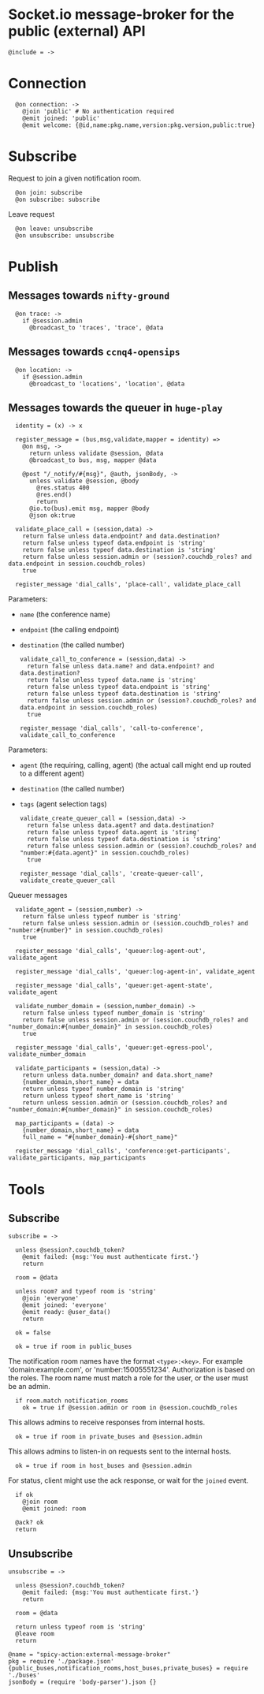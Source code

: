 Socket.io message-broker for the public (external) API
======================================================

    @include = ->

Connection
==========

      @on connection: ->
        @join 'public' # No authentication required
        @emit joined: 'public'
        @emit welcome: {@id,name:pkg.name,version:pkg.version,public:true}

Subscribe
=========

Request to join a given notification room.

      @on join: subscribe
      @on subscribe: subscribe

Leave request

      @on leave: unsubscribe
      @on unsubscribe: unsubscribe

Publish
=======

Messages towards `nifty-ground`
-------------------------------

      @on trace: ->
        if @session.admin
          @broadcast_to 'traces', 'trace', @data

Messages towards `ccnq4-opensips`
---------------------------------

      @on location: ->
        if @session.admin
          @broadcast_to 'locations', 'location', @data

Messages towards the queuer in `huge-play`
------------------------------------------

      identity = (x) -> x

      register_message = (bus,msg,validate,mapper = identity) =>
        @on msg, ->
          return unless validate @session, @data
          @broadcast_to bus, msg, mapper @data

        @post "/_notify/#{msg}", @auth, jsonBody, ->
          unless validate @session, @body
            @res.status 400
            @res.end()
            return
          @io.to(bus).emit msg, mapper @body
          @json ok:true

      validate_place_call = (session,data) ->
        return false unless data.endpoint? and data.destination?
        return false unless typeof data.endpoint is 'string'
        return false unless typeof data.destination is 'string'
        return false unless session.admin or (session?.couchdb_roles? and data.endpoint in session.couchdb_roles)
        true

      register_message 'dial_calls', 'place-call', validate_place_call

Parameters:
- `name` (the conference name)
- `endpoint` (the calling endpoint)
- `destination` (the called number)

      validate_call_to_conference = (session,data) ->
        return false unless data.name? and data.endpoint? and data.destination?
        return false unless typeof data.name is 'string'
        return false unless typeof data.endpoint is 'string'
        return false unless typeof data.destination is 'string'
        return false unless session.admin or (session?.couchdb_roles? and data.endpoint in session.couchdb_roles)
        true

      register_message 'dial_calls', 'call-to-conference', validate_call_to_conference

Parameters:
- `agent` (the requiring, calling, agent) (the actual call might end up routed to a different agent)
- `destination` (the called number)
- `tags` (agent selection tags)

      validate_create_queuer_call = (session,data) ->
        return false unless data.agent? and data.destination?
        return false unless typeof data.agent is 'string'
        return false unless typeof data.destination is 'string'
        return false unless session.admin or (session?.couchdb_roles? and "number:#{data.agent}" in session.couchdb_roles)
        true

      register_message 'dial_calls', 'create-queuer-call', validate_create_queuer_call

Queuer messages


      validate_agent = (session,number) ->
        return false unless typeof number is 'string'
        return false unless session.admin or (session.couchdb_roles? and "number:#{number}" in session.couchdb_roles)
        true

      register_message 'dial_calls', 'queuer:log-agent-out', validate_agent

      register_message 'dial_calls', 'queuer:log-agent-in', validate_agent

      register_message 'dial_calls', 'queuer:get-agent-state', validate_agent

      validate_number_domain = (session,number_domain) ->
        return false unless typeof number_domain is 'string'
        return false unless session.admin or (session.couchdb_roles? and "number_domain:#{number_domain}" in session.couchdb_roles)
        true

      register_message 'dial_calls', 'queuer:get-egress-pool', validate_number_domain

      validate_participants = (session,data) ->
        return unless data.number_domain? and data.short_name?
        {number_domain,short_name} = data
        return unless typeof number_domain is 'string'
        return unless typeof short_name is 'string'
        return unless session.admin or (session.couchdb_roles? and "number_domain:#{number_domain}" in session.couchdb_roles)

      map_participants = (data) ->
        {number_domain,short_name} = data
        full_name = "#{number_domain}-#{short_name}"

      register_message 'dial_calls', 'conference:get-participants', validate_participants, map_participants

Tools
=====

Subscribe
---------

    subscribe = ->

      unless @session?.couchdb_token?
        @emit failed: {msg:'You must authenticate first.'}
        return

      room = @data

      unless room? and typeof room is 'string'
        @join 'everyone'
        @emit joined: 'everyone'
        @emit ready: @user_data()
        return

      ok = false

      ok = true if room in public_buses

The notification room names have the format `<type>:<key>`.
For example 'domain:example.com', or 'number:15005551234'.
Authorization is based on the roles. The room name must match a role for the user, or the user must be an admin.

      if room.match notification_rooms
        ok = true if @session.admin or room in @session.couchdb_roles

This allows admins to receive responses from internal hosts.

      ok = true if room in private_buses and @session.admin

This allows admins to listen-in on requests sent to the internal hosts.

      ok = true if room in host_buses and @session.admin

For status, client might use the ack response, or wait for the `joined` event.

      if ok
        @join room
        @emit joined: room

      @ack? ok
      return

Unsubscribe
-----------

    unsubscribe = ->

      unless @session?.couchdb_token?
        @emit failed: {msg:'You must authenticate first.'}
        return

      room = @data

      return unless typeof room is 'string'
      @leave room
      return

    @name = "spicy-action:external-message-broker"
    pkg = require './package.json'
    {public_buses,notification_rooms,host_buses,private_buses} = require './buses'
    jsonBody = (require 'body-parser').json {}
